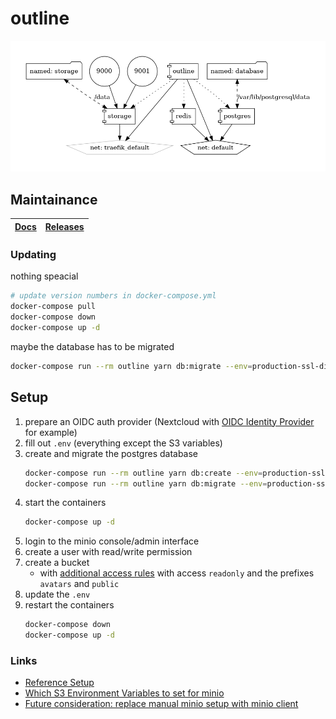 # outline

![Architecture](architecture.png?raw=true)

## Maintainance

| [Docs](https://app.getoutline.com/s/770a97da-13e5-401e-9f8a-37949c19f97e/doc/docker-7pfeLP5a8t) | [Releases](https://github.com/outline/outline/releases) |
| --- | --- |

### Updating

nothing speacial

```bash
# update version numbers in docker-compose.yml
docker-compose pull
docker-compose down
docker-compose up -d
```

maybe the database has to be migrated

```bash
docker-compose run --rm outline yarn db:migrate --env=production-ssl-disabled
```

## Setup

1. prepare an OIDC auth provider (Nextcloud with [OIDC Identity Provider](https://apps.nextcloud.com/apps/oidc) for example)
1. fill out `.env` (everything except the S3 variables)
2. create and migrate the postgres database
    ```bash
    docker-compose run --rm outline yarn db:create --env=production-ssl-disabled
    docker-compose run --rm outline yarn db:migrate --env=production-ssl-disabled
    ```
3. start the containers
    ```bash
    docker-compose up -d
    ```
4. login to the minio console/admin interface
5. create a user with read/write permission
6. create a bucket
    * with [additional access rules](https://github.com/outline/outline/discussions/2765#discussioncomment-2210789) with access `readonly` and the prefixes `avatars` and `public`
7. update the `.env`
8. restart the containers
    ```bash
    docker-compose down
    docker-compose up -d
    ```

### Links

* [Reference Setup](https://github.com/vicalloy/outline-docker-compose/)
* [Which S3 Environment Variables to set for minio](https://github.com/outline/outline/discussions/3437)
* [Future consideration: replace manual minio setup with minio client](https://hub.docker.com/r/minio/mc/)
